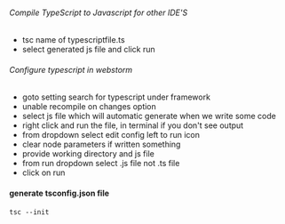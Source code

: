 
###### Compile TypeScript to Javascript for other IDE'S
* tsc name of typescriptfile.ts
* select generated js file and click run

###### Configure typescript in webstorm
* goto setting search for typescript under framework
* unable recompile on changes option
* select js file which will automatic generate when we write  some code
* right click and run the file, in terminal if you don't see output
* from dropdown select edit config left to run icon
* clear node parameters if written something
* provide working directory and js file
* from run dropdown select .js file not .ts file
* click on run

#### generate tsconfig.json file
 `tsc --init`


